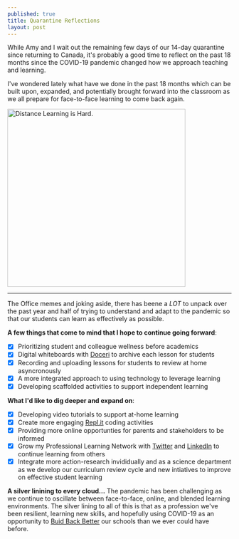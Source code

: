 ```yaml
---
published: true
title: Quarantine Reflections
layout: post
---
```


While Amy and I wait out the remaining few days of our 14-day quarantine since returning to Canada, it's probably a good time to reflect on the past 18 months since the COVID-19 pandemic changed how we approach teaching and learning.

I've wondered lately what have we done in the past 18 months which can be built upon, expanded, and potentially brought forward into the classroom as we all prepare for face-to-face learning to come back again.

<img src="https://covid-19archive.org/files/large/d756d9711a220a433229f8cc1455a9559fee0194.jpg" alt="Distance Learning is Hard." width="400"/>
  
---

The Office memes and joking aside, there has beene a *LOT* to unpack over the past year and half of trying to understand and adapt to the pandemic so that our students can learn as effectively as possible.

**A few things that come to mind that I hope to continue going forward**:
- [x] Prioritizing student and colleague wellness before academics
- [x] Digital whiteboards with [Doceri](www.doceri.com) to archive each lesson for students
- [x] Recording and uploading lessons for students to review at home asyncronously
- [x] A more integrated approach to using technology to leverage learning
- [x] Developing scaffolded activities to support independent learning

**What I'd like to dig deeper and expand on**:
- [x] Developing video tutorials to support at-home learning
- [x] Create more engaging [Repl.it](www.replit.com) coding activities
- [x] Providing more online opportunties for parents and stakeholders to be informed
- [x] Grow my Professional Learning Network with [Twitter](www.twitter.com/mvpoirier) and [LinkedIn](https://www.linkedin.com/in/mvpoirier8) to continue learning from others
- [x] Integrate more action-research invididually and as a science department as we develop our curriculum review cycle and new intiatives to improve on effective student learning

**A silver linining to every cloud...** 
The pandemic has been challenging as we continue to oscillate between face-to-face, online, and blended learning environments. The silver lining to all of this is that as a profession we've been resilient, learning new skills, and hopefully using COVID-19 as an opportunity to [Buid Back Better](https://schoolsonline.education.ed.ac.uk/2020/06/17/john-hattie-interview-by-chris-cox-build-back-better/) our schools than we ever could have before.